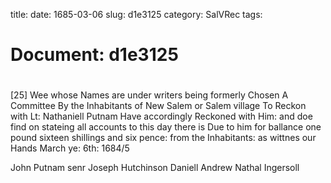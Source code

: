 title: 
date: 1685-03-06
slug: d1e3125
category: SalVRec
tags: 




# Document: d1e3125


# 

[25] Wee whose Names are under writers being formerly Chosen A Committee By the Inhabitants of New Salem or Salem village To Reckon with Lt: Nathaniell Putnam Have accordingly Reckoned with Him: and doe find on stateing all accounts to this day there is Due to him for ballance one pound sixteen shillings and six pence: from the Inhabitants: as wittnes our Hands March ye: 6th: 1684/5

John Putnam senr Joseph Hutchinson  Daniell Andrew Nathal Ingersoll
